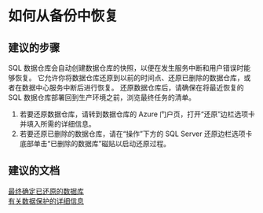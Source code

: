 <properties
    pageTitle="How to recover from a backup"
    description="如何从备份中恢复"
    service="microsoft.sql"
    resource="servers"
    authors="kasparks"
    displayOrder="5"
    selfHelpType="resource"
    supportTopicIds=""
    resourceTags="datawarehouse"
    productPesIds=""
    cloudEnvironments="public"
/>


# 如何从备份中恢复

## **建议的步骤**
SQL 数据仓库会自动创建数据仓库的快照，以便在发生服务中断和用户错误时能够恢复。  它允许你将数据仓库还原到以前的时间点、还原已删除的数据仓库，或者在数据中心服务中断后进行恢复。  还原数据仓库后，请确保在将最近恢复的 SQL 数据仓库部署回到生产环境之前，浏览最终任务的清单。

1. 若要还原数据仓库，请转到数据仓库的 Azure 门户页，打开“还原”边栏选项卡并填入所需的详细信息。
2. 若要还原已删除的数据仓库，请在“操作”下方的 SQL Server 还原边栏选项卡底部单击“已删除的数据库”磁贴以启动还原过程。

## **建议的文档**
[最终确定已还原的数据库](https://azure.microsoft.com/documentation/articles/sql-database-recovered-finalize/)<br>
[有关数据保护的详细信息](https://azure.microsoft.com/documentation/articles/sql-data-warehouse-restore-database-overview/)



<!--HONumber=Jun16_HO5-->


